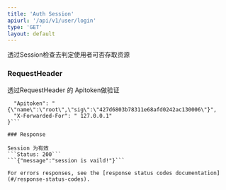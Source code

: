 ```yaml
---
title: 'Auth Session'
apiurl: '/api/v1/user/login'
type: 'GET'
layout: default
---
```


透过Session检查去判定使用者可否存取资源

### RequestHeader
透过RequestHeader 的 Apitoken做验证
```"RequestHeader": {
  "Apitoken": "{\"name\":\"root\",\"sig\":\"427d6803b78311e68afd0242ac130006\"}",
  "X-Forwarded-For": " 127.0.0.1"
}```

### Response

Session 为有效
```Status: 200```
```{"message":"session is vaild!"}```

For errors responses, see the [response status codes documentation](#/response-status-codes).
